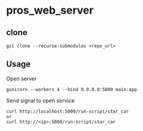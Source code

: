 # pros_web_server
## clone
```
git clone --recurse-submodules <repo_url>
```
## Usage
Open server
```shell
gunicorn --workers 4 --bind 0.0.0.0:5000 main:app
```
Send signal to open service
```
curl http://localhost:5000/run-script/star_car
or
curl http://<ip>:5000/run-script/star_car
```
